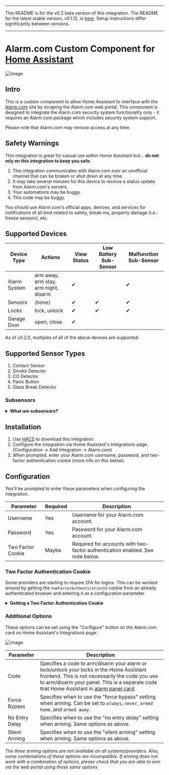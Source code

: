 ---------

This README is for the v0.2 beta version of this integration. The README for the latest stable version, v0.1.12, is [here](https://github.com/uvjustin/alarmdotcom/tree/v0.1.12). Setup instructions differ significantly between versions.

---------

# Alarm.com Custom Component for [Home Assistant](https://www.home-assistant.io/)

![image](https://user-images.githubusercontent.com/466460/150609027-55be3eba-8364-4508-ad8d-835407e8782e.png)

## Intro

This is a custom component to allow Home Assistant to interface with the [Alarm.com](https://www.alarm.com/) site by scraping the Alarm.com web portal. This component is designed to integrate the Alarm.com security system functionality only - it requires an Alarm.com package which includes security system support.

Please note that Alarm.com may remove access at any time.

## Safety Warnings

This integration is great for casual use within Home Assistant but... **do not rely on this integration to keep you safe.**

1. This integration communicates with Alarm.com over an unofficial channel that can be broken or shut down at any time.
2. It may take several minutes for this device to receive a status update from Alarm.com's servers.
3. Your automations may be buggy.
4. This code may be buggy.

You should use Alarm.com's official apps, devices, and services for notifications of all kind related to safety, break-ins, property damage (i.e.: freeze sensors), etc.

## Supported Devices

| Device Type  | Actions                               | View Status | Low Battery Sub-Sensor | Malfunction Sub-Sensor |
| ------------ | ------------------------------------- | ----------- | ---------------------- | ---------------------- |
| Alarm System | arm away, arm stay, arm night, disarm | ✔           |                        | ✔                      |
| Sensors      | _(none)_                              | ✔           | ✔                      | ✔                      |
| Locks        | lock, unlock                          | ✔           | ✔                      | ✔                      |
| Garage Door  | open, close                           | ✔           |                        |                        |

As of v0.2.0, multiples of all of the above devices are supported.

## Supported Sensor Types

1. Contact Sensor
2. Smoke Detector
3. CO Detector
4. Panic Button
5. Glass Break Detector

### Subsensors

<details>
<summary><b>What are subsensors?</b></summary>
Each sensor in your system is created as both a device and as an entity within Home Assistant. Each sensor and lock has an associated low battery sensor that activates when the device's battery is low. Each sensor, lock, and control panel has an associated malfunction sensor that activates when either Alarm.com reports an issue or when this integration is unable to process data for a sensor.

![image](https://user-images.githubusercontent.com/466460/150608118-ac6fa640-48c0-41ca-8cbf-4cbc4b142b91.png)

</details>

## Installation

1. Use [HACS](https://hacs.xyz/) to download this integration.
2. Configure the integration via Home Assistant's Integrations page. (Configuration -> Add Integration -> Alarm.com)
3. When prompted, enter your Alarm.com username, password, and two-factor authentication cookie (more info on this below).

## Configuration

You'll be prompted to enter these parameters when configuring the integration.

| Parameter         | Required | Description                                                                   |
| ----------------- | -------- | ----------------------------------------------------------------------------- |
| Username          | Yes      | Username for your Alarm.com account.                                          |
| Password          | Yes      | Password for your Alarm.com account.                                          |
| Two Factor Cookie | Maybe    | Required for accounts with two-factor authentication enabled. See note below. |

### Two Factor Authentication Cookie

Some providers are starting to require 2FA for logins. This can be worked around by getting the `twoFactorAuthenticationId` cookie from an already authenticated browser and entering it as a configuration parameter.

<details>
  <summary><b>Getting a Two Factor Authentication Cookie</b></summary>
  <ol>
    <li>Temporarily remove your alarmdotcom config from configuration.yaml. (If the component is enabled it will keep trying to log in which will disrupt your initial 2FA setup)</li>
    <li>Log in to your account on the Alarm.com website: https://www.alarm.com/login.aspx</li>
    <li>Enable Two Factor Authentication</li>
    <li>Once you are fully logged in to the alarm.com portal without any more 2FA nag screens, go into the developer tools in your browser and locate the `twoFactorAuthenticationId` cookie. Instructions for locating the cookie in Chrome can be found here: https://developers.google.com/web/tools/chrome-devtools/storage/cookies</li>
    <li>Copy the cookie string into your config under the `Two Factor Cookie` parameter.</li>
  </ol>
</details>

### Additional Options

These options can be set using the "Configure" button on the Alarm.com card on Home Assistant's Integrations page:

![image](https://user-images.githubusercontent.com/466460/150607393-e057d445-a882-4fbd-a455-acf155083327.png)

| Parameter      | Description                                                                                                                                                                                                                                                                                    |
| -------------- | ---------------------------------------------------------------------------------------------------------------------------------------------------------------------------------------------------------------------------------------------------------------------------------------------- |
| Code           | Specifies a code to arm/disarm your alarm or lock/unlock your locks in the Home Assistant frontend. This is not necessarily the code you use to arm/disarm your panel. This is a separate code that Home Assistant in [alarm panel card](https://www.home-assistant.io/lovelace/alarm-panel/). |
| Force Bypass   | Specifies when to use the "force bypass" setting when arming. Can be set to `always`, `never`, `armed home`, and `armed away`.                                                                                                                                                                 |
| No Entry Delay | Specifies when to use the "no entry delay" setting when arming. Same options as above.                                                                                                                                                                                                         |
| Silent Arming  | Specifies when to use the "silent arming" setting when arming. Same options as above.                                                                                                                                                                                                          |

_The three arming options are not available on all systems/providers. Also, some combinations of these options are incompatible. If arming does not work with a combination of options, please check that you are able to arm via the web portal using those same options._
